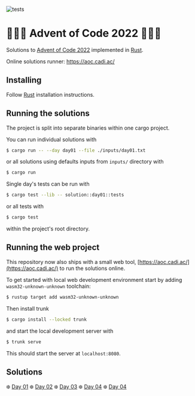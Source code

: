 ![tests](https://github.com/cadiac/adventofcode/actions/workflows/tests.yml/badge.svg)

# 🎄🎄🎄 Advent of Code 2022 🎄🎄🎄

Solutions to [Advent of Code 2022](https://adventofcode.com/) implemented in [Rust](https://www.rust-lang.org).

Online solutions runner: https://aoc.cadi.ac/

## Installing

Follow [Rust](https://www.rust-lang.org/en-US/install.html) installation instructions.

## Running the solutions

The project is split into separate binaries within one cargo project.

You can run individual solutions with

```bash
$ cargo run -- --day day01 --file ./inputs/day01.txt
```

or all solutions using defaults inputs from `inputs/` directory with

```bash
$ cargo run
```

Single day's tests can be run with

```bash
$ cargo test --lib -- solution::day01::tests
```

or all tests with

```bash
$ cargo test
```

within the project's root directory.

## Running the web project

This repository now also ships with a small web tool, [https://aoc.cadi.ac/](https://aoc.cadi.ac/) to run the solutions online.

To get started with local web development environment start by adding `wasm32-unknown-unknown` toolchain:

```bash
$ rustup target add wasm32-unknown-unknown
```

Then install trunk

```bash
$ cargo install --locked trunk
```

and start the local development server with

```bash
$ trunk serve
```

This should start the server at `localhost:8080`.

## Solutions

❄️ [Day 01](src/bin/day01.rs)
❄️ [Day 02](src/bin/day02.rs)
❄️ [Day 03](src/bin/day03.rs)
❄️ [Day 04](src/bin/day04.rs)
❄️ [Day 04](src/bin/day05.rs)